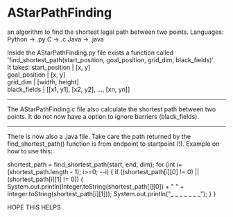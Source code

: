 # AStarPathFinding
an algorithm to find the shortest legal path between two points.
Languages: Python       ->          .py
            C           ->          .c
            Java        ->          .java

Inside the AStarPathFinding.py file exists a function called 'find_shortest_path(start_position, goal_position, grid_dim, black_fields)'.                                                                   
It takes:
            start_position    |     [x, y]                  
            goal_position     |     [x, y]                  
            grid_dim          |     [width, height]                     
            black_fields      |     [[x1, y1], [x2, y2], ..., [xn, yn]]                                                                
            
            
_________________________________________________________________________________
The AStarPathFinding.c file also calculate the shortest path between two points.
It do not now have a option to ignore barriers (black_fields).
                                  

_________________________________________________________________________________
There is now also a .java file.
Take care the path returned by the find_shortest_path() function is 
from        endpoint    to          startpoint (!).
Example on how to use this:

shortest_path = find_shortest_path(start, end, dim);
for (int i=(shortest_path.length - 1); i>=0; --i) {
   if ((shortest_path[i][0] != 0) || (shortest_path[i][1] != 0)) {
        System.out.println(Integer.toString(shortest_path[i][0]) + "       " + Integer.toString(shortest_path[i][1]));
        System.out.println("_ _ _ _ _ _ _");
   }
}   


HOPE THIS HELPS



 
            
